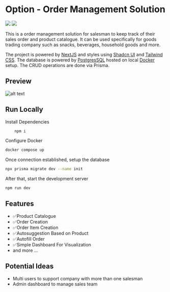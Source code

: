 # Option - Order Management Solution

![](https://img.shields.io/badge/TypeScript-007ACC?style=for-the-badge&logo=typescript&logoColor=white)
![](https://img.shields.io/badge/Prisma-3982CE?style=for-the-badge&logo=Prisma&logoColor=white)



This is a order management solution for salesman to keep track of their sales order and product catalogue. It can be used specifically for goods trading company such as snacks, beverages, household goods and more. 

The project is powered by [NextJS](https://nextjs.org/docs) and styles using [Shadcn UI](https://ui.shadcn.com/) and [Tailwind CSS](https://tailwindcss.com/docs/max-width). The database is powered by [PostgresSQL](https://www.postgresql.org/download/) hosted on local [Docker](https://docs.docker.com/engine/install/) setup. The CRUD operations are done via Prisma. 

## Preview
![alt text](option_preview.gif)

## Run Locally
Install Dependencies
```bash
    npm i
```
Configure Docker
```bash
docker compose up
```

Once connection established, setup the database
```bash
npx prisma migrate dev --name init
```

After that, start the development server
```bash
npm run dev
```

## Features
- ✅Product Catalogue
- ✅Order Creation
- ✅Order Item Creation
- ✅Autosuggestion Based on Product
- ✅Autofill Order
- ✅Simple Dashboard For Visualization
- and more ...

## Potential Ideas
- Multi users to support company with more than one salesman
- Admin dashboard to manage sales team